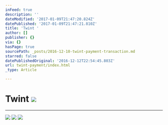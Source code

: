 ```yaml
---
inFeed: true
description: ''
dateModified: '2017-01-09T21:47:20.824Z'
datePublished: '2017-01-09T21:47:21.810Z'
title: 'Twint '
author: []
publisher: {}
via: {}
hasPage: true
sourcePath: _posts/2016-12-10-twint-payment-transaction.md
starred: false
datePublishedOriginal: '2016-12-12T22:54:45.803Z'
url: twint-payment/index.html
_type: Article

---
```

# Twint ![](https://imgflo.herokuapp.com/graph/2b2431f8e7ba7b0/9cc0e086f8dfe58ac6a43e53719d75fd/croprotate.png?cropheight=2143&cropwidth=3334&degrees=0&input=https%3A%2F%2Fthe-grid-user-content.s3-us-west-2.amazonaws.com%2F40261329-545d-4aab-b055-989129748322.png&x=0&y=157)

---

![](https://the-grid-user-content.s3-us-west-2.amazonaws.com/3324dc54-a4bb-4f77-8dde-c170fa5b0581.png)
![](https://the-grid-user-content.s3-us-west-2.amazonaws.com/522a5a22-91f1-4540-9f41-d9954f762a0b.png)
![](https://the-grid-user-content.s3-us-west-2.amazonaws.com/7693f365-7def-4a82-a9b3-e7e2b32be617.png)